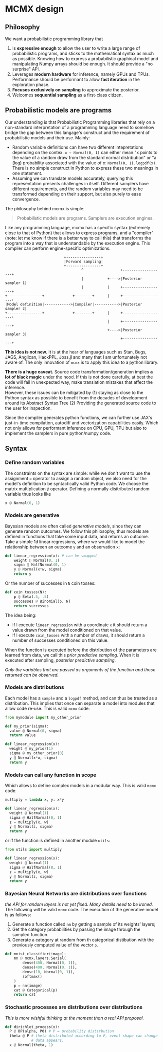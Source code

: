 # MCMX design

## Philosophy

We want a probabilistic programming library that

1. Is **expressive enough** to allow the user to write a large range of
   probabilistic programs, and sticks to the mathematical syntax as much as
   possible. Knowing how to express a probabilistic graphical model and
   manipulating Numpy arrays should be enough. It should provide a "no surprise"
   API.
2. Leverages **modern hardware** for inference, namely GPUs and TPUs. Performance
   should be performant to allow **fast iteration** in the exploration phase.
3. **Focuses exclusively on sampling** to approximate the posterior.
4. Welcomes **sequential sampling** as a first-class citizen.

## Probabilistic models are programs

Our understanding is that Probabilistic Programming libraries that rely on a
non-standard interpretation of a programming language need to somehow bridge the
gap between this langage's construct and the requirement of probabilistic models
and their use. Mainly:

- Random variable definitions can have two different intepretations depending on
  the contex. `x ~ Normal(0, 1)` can either mean "x points to the value of a
  random draw from the standard normal distribution" or "a (log) probability
  associated with the value of x: `Normal(0, 1).logpdf(x)`. There is no simple
  construct in Python to express these two meanings in one statement.
- Assuming we can translate models accurately, querying this representation
  presents challenges in itself. Different samplers have different requirements,
  and the random variables may need to be transformed depending on their
  support, but also purely to ease convergence.

The philosophy behind mcmx is simple:

> Probabilistic models are programs. Samplers are execution engines.

Like any programming language, mcmx has a specific syntax (extremely close to
that of Python) that allows to express programs, and a "compiler" (note: let me
know if there is a better way to call this) that transforms the program into a
way that is understandable by the execution engine. This compiler can perform
engine-specific optimizations.

```
                           +----------------+
                           |Forward sampling|
                           +----------------+
                                   ^                 +-------------------+
                                   |           +---->|Posterior sampler 1|
                                   |           |     +-------------------+
+----------------+             +--------+      |     +-------------------+
|Model definition|------------>|Compiler|----------->|Posterior sampler 2|
+----------------+             +--------+      |     +-------------------+
                                               |     +-------------------+
                                               +---->|Posterior sampler 3|
                                                     +-------------------+

```

**This idea is not new.** It is at the hear of languages such as Stan, Bugs,
JAGS, Anglican, HackPPL, Joss.jl and many that I am unfortunately not aware of.
The only innovation of `mcmx` is to apply this idea to a python library.

**There is a huge caveat.** Source code transformation/generation implies **a
lot of black magic** under the hood. If this is not done carefully, at best the
code will fail in unexpected way, make translation mistakes that affect the
inference.  
However, these issues can be mitigated by (1) staying as close to the Python
syntax as possible to benefit from the decades of development around its
Abstract Syntax Tree (2) Providing the generated source code to the user for
inspection.

Since the compiler generates python functions, we can further use JAX's
just-in-time compilation, autodiff and vectorization capabilities easily. Which
not only allows for performant inference on CPU, GPU, TPU but also to implement
the samplers in pure python/numpy code.


## Syntax

### Define random variables

The constraints on the syntax are simple: while we don't want to use the
assignment `=` operator to assign a random object, we also need for the model's
definition to be syntactically valid Python code. We choose the matrix
multiplication `@` operator. Defining a normally-disitributed random variable
thus looks like

```python
x @ Normal(0, 1)
```


### Models are generative

Bayesian models are often called *generative models*, since they can generate
random outcomes. We follow this philosophy, thus models are defined in functions
that take some input data, and returns an outcome. Take a simple 1d linear
regressions, where we would like to model the relationship between an outcome
`y` and an observation `x`:

```python
def linear_regression(x): # can be vmapped
    weight @ Normal(0, 1)
    sigma @ HalfNormal(0, 1)
    y @ Normal(x*w, sigma)
    return y
```

Or the number of successes in `N` coin tosses:

```python
def coin_tosses(N):
    p @ Beta(.5, .5)
    successes @ Binomial(p, N)
    return successes
```

The idea being:

- If I execute `linear_regression` with a coordinate `x` it should return a
  value drawn from the model conditioned on that value.
- If I execute `coin_tosses` with a number of draws, it should return a number
  of successes conditioned on this value.

When the function is executed before the distribution of the parameters are
learned from data, we call this *prior predictive sampling*. When it is executed
after sampling, *posterior predictive sampling*.

*Only the variables that are passed as arguments of the function and those
returned can be observed.*


### Models are distributions

Each model has a `sample` and a `logpdf` method, and can thus be treated as 
a distribution. This implies that once can separate a model into modules that
allow code re-use. This is valid `mcmx` code:

```python
from mymodule import my_other_prior

def my_prior(sigma):
  value @ Normal(0, sigma)
  return value

def linear_regression(x):
  weight @ my_prior(1)
  sigma @ my_other_prior(0)
  y @ Normal(x*w, sigma)
  return y
```


### Models can call any function in scope

Which allows to define complex models in a modular way. This is valid `mcmx`
code:

```python
multiply = lambda x, y: x*y

def linear_regression(x):
  weight @ Normal(1)
  sigma @ HalfNormal(0, 1)
  z = multiply(x, w)
  y @ Normal(z, sigma)
  return y
```

or if the function is defined in another module `utils`:

```python
from utils import multiply

def linear_regression(x):
  weight @ Normal(1)
  sigma @ HalfNormal(0, 1)
  z = multiply(x, w)
  y @ Normal(z, sigma)
  return y
```


### Bayesian Neural Networks are distributions over functions

*the API for random layers is not yet fixed. Many details need to be ironed.*
The following will be valid `mcmx` code. The execution of the generative model
is as follows:

1. Generate a function called `nn` by getting a sample of its weights' layers;
2. Get the category probabilities by passing the image through the sampled
   function.
3. Generate a category at random from th categorical distibution with
   the previously computed value of the vector `p`.

```python
def mnist_classifier(image):
    nn @ mcmx.layers.Serial(
        dense(400, Normal(0, 1)),
        dense(400, Normal(0, 1)),
        dense(10, Normal(0, 1)),
        softmax()
    )
    p = nn(image)
    cat @ Categorical(p)
    return cat
```

### Stochastic processes are distributions over distributions

*This is more wishful thinking at the moment than a real API proposal.*

```python
def dirichlet_process(x):
  P @ DP(alpha, P0) # P = probability distirbution
  theta @ P # theta distributed according to P, event shape can change as more
            # data appears.
  x @ Normal(theta, 1)
```
